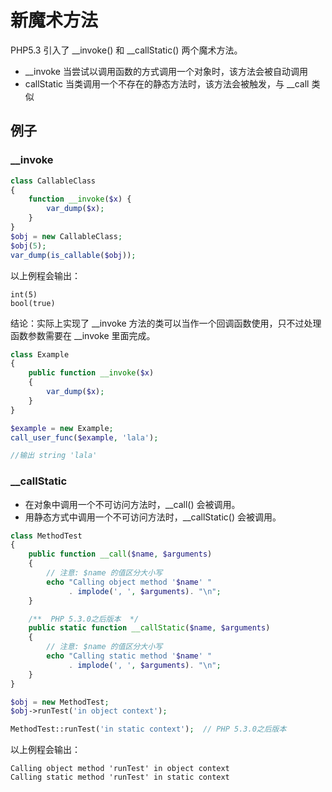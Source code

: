 # 新魔术方法

PHP5.3 引入了 __invoke() 和 __callStatic() 两个魔术方法。

- __invoke 当尝试以调用函数的方式调用一个对象时，该方法会被自动调用
- callStatic 当类调用一个不存在的静态方法时，该方法会被触发，与 __call 类似

## 例子

### __invoke

```php
class CallableClass 
{
    function __invoke($x) {
        var_dump($x);
    }
}
$obj = new CallableClass;
$obj(5);
var_dump(is_callable($obj));
```

以上例程会输出：

```
int(5)
bool(true)
```

结论：实际上实现了 __invoke 方法的类可以当作一个回调函数使用，只不过处理函数参数需要在 __invoke 里面完成。

```php
class Example
{
    public function __invoke($x)
    {
        var_dump($x);
    }
}

$example = new Example;
call_user_func($example, 'lala');

//输出 string 'lala'
```



### __callStatic

- 在对象中调用一个不可访问方法时，__call() 会被调用。 
- 用静态方式中调用一个不可访问方法时，__callStatic() 会被调用。 

```php
class MethodTest 
{
    public function __call($name, $arguments) 
    {
        // 注意: $name 的值区分大小写
        echo "Calling object method '$name' "
             . implode(', ', $arguments). "\n";
    }

    /**  PHP 5.3.0之后版本  */
    public static function __callStatic($name, $arguments) 
    {
        // 注意: $name 的值区分大小写
        echo "Calling static method '$name' "
             . implode(', ', $arguments). "\n";
    }
}

$obj = new MethodTest;
$obj->runTest('in object context');

MethodTest::runTest('in static context');  // PHP 5.3.0之后版本
```

以上例程会输出：

```
Calling object method 'runTest' in object context
Calling static method 'runTest' in static context
```



